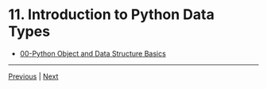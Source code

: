 #  11. Introduction to Python Data Types

-   [00-Python Object and Data Structure Basics](https://docs.google.com/presentation/d/1lMiOnSVp1dbTOOLMXJXqDyUJz5-k7n-rVPgQtMj7wcA/edit#slide=id.g2586a91ea0_0_101)




---
[Previous](./10_Git-and-Github-Overview-(Optional).md) | [Next](./12_Python-Numbers.md)


